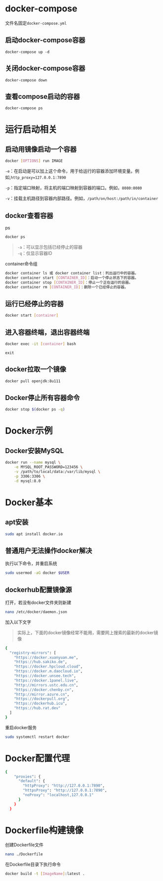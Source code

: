# docker-compose
文件名固定`docker-compose.yml`

## 启动docker-compose容器
```plain
docker-compose up -d
```

## 关闭docker-compose容器
```plain
docker-compose down
```

## 查看compose启动的容器
```plain
docker-compose ps
```



# 运行启动相关
## 启动用镜像启动一个容器
```bash
docker [OPTIONS] run IMAGE
```

  `-e`：在启动是可以加上这个命令，用于给运行的容器添加环境变量。例如,`http_proxy=127.0.0.1:7890`

  `-p`：指定端口映射，将主机的端口映射到容器的端口。例如，`8080:8080`

  `-v`：挂载主机路径到容器内部路径。例如，`/path/on/host:/path/in/container`



## docker查看容器
ps

```bash
docker ps
```



> `-a`：可以显示包括已经停止的容器  
`-q`：仅显示容器ID
>

container命令组

```bash
docker container ls 或 docker container list：列出运行中的容器。
docker container start [CONTAINER_ID]：启动一个停止状态下的容器。
docker container stop [CONTAINER_ID]：停止一个正在运行的容器。
docker container rm [CONTAINER_ID]：删除一个已经停止的容器。
```



## 运行已经停止的容器
```bash
docker start [container]
```



## 进入容器终端，退出容器终端
```bash
docker exec -it [container] bash
```

```plain
exit
```



## docker拉取一个镜像
```bash
docker pull openjdk:8u111
```



## Docker停止所有容器命令
```bash
docker stop $(docker ps -q)
```



# Docker示例
## Docker安装MySQL
```bash
docker run --name mysql \
    -e MYSQL_ROOT_PASSWORD=123456 \
    -v /path/to/local/data:/var/lib/mysql \
    -p 3306:3306 \
    -d mysql:8.0
```



# Docker基本
## apt安装
```bash
sudo apt install docker.io
```



## 普通用户无法操作docker解决
执行以下命令，并重启系统

```bash
sudo usermod -aG docker $USER
```



## dockerhub配置镜像源
打开，若没有docker文件夹则新建

```bash
nano /etc/docker/daemon.json
```

加入以下文字

> 实际上，下面的docker镜像经常不能用，需要网上搜索的最新的docker镜像
>

```bash
{
  "registry-mirrors": [
    "https://docker.xuanyuan.me",
    "https://hub.sakiko.de",
    "https://docker.hpcloud.cloud",
    "https://docker.m.daocloud.io",
    "https://docker.unsee.tech",
    "https://docker.1panel.live",
    "http://mirrors.ustc.edu.cn",
    "https://docker.chenby.cn",
    "http://mirror.azure.cn",
    "https://dockerpull.org",
    "https://dockerhub.icu",
    "https://hub.rat.dev"
  ]
}
```



重启docker服务

```bash
sudo systemctl restart docker
```



# Docker配置代理
```bash
{
    "proxies": {
      "default": {
        "httpProxy": "http://127.0.0.1:7890",
        "httpsProxy": "http://127.0.0.1:7890",
        "noProxy": "localhost,127.0.0.1"
      }
    }
  }

```



# Dockerfile构建镜像
创建Dockerfile文件

```bash
nano ./Dockerfile
```



在Dockerfile目录下执行命令

```bash
docker build -t [ImageName]:latest .
```



